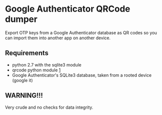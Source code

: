 Google Authenticator QRCode dumper
==================================

Export OTP keys from a Google Authenticator database as QR codes so you can import them into another app on another device.

Requirements
------------

 * python 2.7 with the sqlite3 module
 * qrcode python module [1]
 * Google Authenticator's SQLite3 database, taken from a rooted device (google it)
 
WARNING!!!
----------

Very crude and no checks for data integrity.

 [1]: https://pypi.python.org/pypi/qrcode
